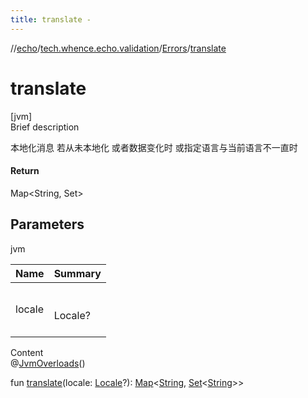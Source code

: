 ```yaml
---
title: translate -
---
```

//[echo](../../index.md)/[tech.whence.echo.validation](../index.md)/[Errors](index.md)/[translate](translate.md)



# translate  
[jvm]  
Brief description  


本地化消息 若从未本地化 或者数据变化时 或指定语言与当前语言不一直时



#### Return  


Map<String, Set<String>>



## Parameters  
  
jvm  
  
|  Name|  Summary| 
|---|---|
| locale| <br><br>Locale?<br><br>
  
  
Content  
@[JvmOverloads](https://kotlinlang.org/api/latest/jvm/stdlib/kotlin.jvm/-jvm-overloads/index.html)()  
  
fun [translate](translate.md)(locale: [Locale](https://docs.oracle.com/javase/8/docs/api/java/util/Locale.html)?): [Map](https://kotlinlang.org/api/latest/jvm/stdlib/kotlin.collections/-map/index.html)<[String](https://kotlinlang.org/api/latest/jvm/stdlib/kotlin/-string/index.html), [Set](https://kotlinlang.org/api/latest/jvm/stdlib/kotlin.collections/-set/index.html)<[String](https://kotlinlang.org/api/latest/jvm/stdlib/kotlin/-string/index.html)>>  




